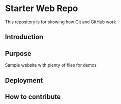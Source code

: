 # Starter Web Repo

This repository is for showing how Git and GitHub work

## Introduction


## Purpose

Sample website with plenty of files for demos

## Deployment

## How to contribute

